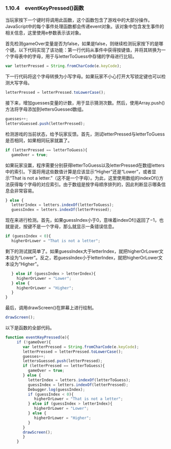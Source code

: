 ### 1.10.4　eventKeyPressed()函数

当玩家按下一个键时将调用此函数，这个函数包含了游戏中的大部分操作。JavaScript中的每个事件处理函数都会传递event对象。该对象中包含发生事件的相关信息，这里使用e参数表示该对象。

首先检测gameOver变量是否为false，如果是false，则继续检测玩家按下的是哪个键。以下代码实现了该功能：第一行代码从事件中获得按键值，并将其转换为一个字母表中的字母，用于与letterToGuess中存储的字母进行比较。

```javascript
var letterPressed = String.fromCharCode(e.keyCode);
```

下一行代码将这个字母转换为小写字母。如果玩家不小心打开大写锁定键也可以检测大写字母。

```javascript
letterPressed = letterPressed.toLowerCase();
```

接下来，增加guesses变量的计数，用于显示猜测次数。然后，使用Array.push()方法将字母添加到lettersGuessed数组。

```javascript
guesses++;
lettersGuessed.push(letterPressed);
```

检测游戏的当前状态，给予玩家反馈。首先，测试letterPressed与letterToGuess是否相同，如果相同玩家就赢了。

```javascript
if (letterPressed == letterToGuess){
　 gameOver = true;
```

如果玩家没赢，程序需要分别获得letterToGuess以及letterPressed在数组letters中的索引。下面将用这些数值计算是应该显示“Higher”还是“Lower”，或者显示“That is not a letter.”（这不是一个字母）。为此，这里使用数组的indexOf()方法获得每个字母的对应索引。由于数组是按字母顺序排列的，因此判断显示哪条信息会非常容易。

```javascript
} else {
　 letterIndex = letters.indexOf(letterToGuess);
　 guessIndex = letters.indexOf(letterPressed);
```

现在来进行检测。首先，如果guessIndex小于0，意味着indexOf()返回了−1，也就是说，按键不是一个字母，那么就显示一条错误信息。

```javascript
if (guessIndex < 0){
　 higherOrLower = "That is not a letter";
```

剩下的测试就简单了。如果guessIndex大于letterIndex，就把higherOrLower文本设为“Lower”。反之，若guessIndex小于letterIndex，就把higherOrLower文本设为“Higher”。

```javascript
　 } else if (guessIndex > letterIndex){
　　　higherOrLower = "Lower";
　 } else {
　　　higherOrLower = "Higher";
　 }
}
```

最后，调用drawScreen()在屏幕上进行绘制。

```javascript
drawScreen();
```

以下是函数的全部代码。

```javascript
function eventKeyPressed(e){
　　　if (!gameOver){
　　　　 var letterPressed = String.fromCharCode(e.keyCode);
　　　　 letterPressed = letterPressed.toLowerCase();
　　　　 guesses++;
　　　　 lettersGuessed.push(letterPressed);
　　　　 if (letterPressed == letterToGuess){
　　　　　　gameOver = true;
　　　　 } else {
　　　　　　letterIndex = letters.indexOf(letterToGuess);
　　　　　　guessIndex = letters.indexOf(letterPressed);
　　　　　　Debugger.log(guessIndex);
　　　　　　if (guessIndex < 0){
　　　　　　　 higherOrLower = "That is not a letter";
　　　　　　} else if (guessIndex > letterIndex){
　　　　　　　 higherOrLower = "Lower";
　　　　　　} else {
　　　　　　　 higherOrLower = "Higher";
　　　　　　}
　　　　 }
　　　　 drawScreen();
　　　　 }
　　　}
```

